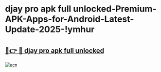 # djay pro apk full unlocked-Premium-APK-Apps-for-Android-Latest-Update-2025-!ymhur

# <h2><a href="https://googleone.com">🔗👉 🔴 djay pro apk full unlocked</a></h2>

[![acn](https://github.com/user-attachments/assets/0f9c940e-d8b0-45ae-aac7-cd30a18b3e1c)](https://googleone.com)

